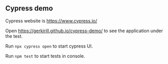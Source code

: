 ## Cypress demo

Cypress website is https://www.cypress.io/

Open https://gerkirill.github.io/cypress-demo/ to see the application under the test.

Run `npx cypress open` to start cypress UI.

Run `npm test` to start tests in console.